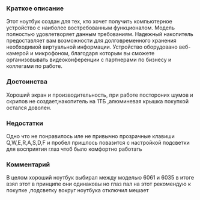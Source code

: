 ### **Краткое описание**
Этот ноутбук создан для тех, кто хочет получить компьютерное устройство с наиболее востребованным функционалом. Модель полностью удовлетворяет данным требованиям. Надежный накопитель предоставляет вам возможности для долговременного хранения необходимой виртуальной информации. Устройство оборудовано веб-камерой и микрофоном, благодаря которым вы сможете организовывать видеоконференции с партнерами по бизнесу и коллегами по работе.

### **Достоинства**
Хороший экран и производительность, при работе постороних шумов и скрипов не создает,накопитель на 1ТБ ,алюминевая крышка покупкой остался доволен.

### **Недостатки**
Одно что не понравилось иле не привычно прозрачные клавиши Q,W,E,R,A,S,D,F и пробел пришлось повазится с настройкой подсветки для восприятия глаз чтоб было комфортно работать

### **Комментарий**
В целом хороший ноутбук выбирал между моделью 6061 и 6035 в итоге взял этот в принципе они одинаковы но глаз пал на этот рекомендую к покупке ,подсветку вокруг ноутбука отключил мешает
